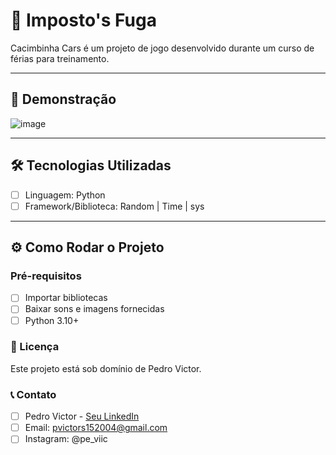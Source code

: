 # 📌 Imposto's Fuga

Cacimbinha Cars é um projeto de jogo desenvolvido durante um curso de férias para treinamento.

---

## 🚀 Demonstração

![image](https://github.com/user-attachments/assets/b36a96a2-6cc4-40d2-bf00-64bb6ec7f3e2)

---

## 🛠️ Tecnologias Utilizadas

- [ ] Linguagem: Python
- [ ] Framework/Biblioteca: Random | Time | sys
      
---

## ⚙️ Como Rodar o Projeto

### Pré-requisitos

- [ ] Importar bibliotecas
- [ ] Baixar sons e imagens fornecidas
- [ ] Python 3.10+

### 📄 Licença

Este projeto está sob domínio de Pedro Victor.

### 📞 Contato

- [ ] Pedro Victor - [Seu LinkedIn](https://www.linkedin.com/in/pedro-victor-8674b622a/)
- [ ] Email: pvictors152004@gmail.com
- [ ] Instagram: @pe_viic
